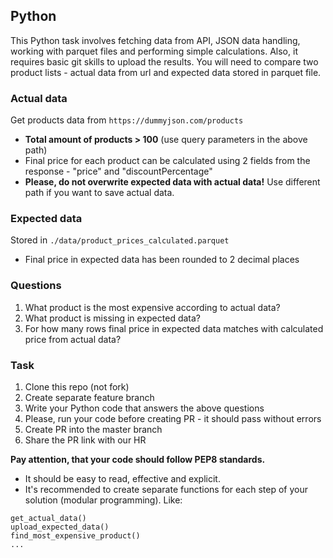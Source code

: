 ## Python 

This Python task involves fetching data from API, JSON data handling, working with parquet files
and performing simple calculations. Also, it requires basic git skills to upload the results. 
You will need to compare two product lists - actual data from url and expected data stored in parquet file.

### Actual data
Get products data from `https://dummyjson.com/products`
- **Total amount of products > 100** (use query parameters in the above path)
- Final price for each product can be calculated using 2 fields from the response - "price" and "discountPercentage"
- **Please, do not overwrite expected data with actual data!** Use different path if you want to save actual data.

### Expected data 
Stored in `./data/product_prices_calculated.parquet`
- Final price in expected data has been rounded to 2 decimal places

### Questions
1. What product is the most expensive according to actual data?
2. What product is missing in expected data?
3. For how many rows final price in expected data matches with calculated price from actual data?

### Task
1. Clone this repo (not fork)
2. Create separate feature branch
3. Write your Python code that answers the above questions
4. Please, run your code before creating PR - it should pass without errors
5. Create PR into the master branch
6. Share the PR link with our HR

**Pay attention, that your code should follow PEP8 standards.** 
- It should be easy to read, effective and explicit.
- It's recommended to create separate functions for each step of your solution (modular programming). 
Like:
```
get_actual_data()
upload_expected_data()
find_most_expensive_product()
...
```

